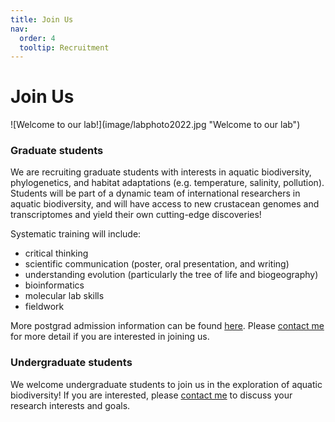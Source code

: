 ```yaml
---
title: Join Us
nav:
  order: 4
  tooltip: Recruitment
---
```


# Join Us

<centre>
![Welcome to our lab!](image/labphoto2022.jpg "Welcome to our lab")
</centre>

<h3>Graduate students</h3>
 
We are recruiting graduate students with interests in aquatic biodiversity, phylogenetics, and habitat adaptations (e.g. temperature, salinity, pollution). Students will be part of a dynamic team of international researchers in aquatic biodiversity, and will have access to new crustacean genomes and transcriptomes and yield their own cutting-edge discoveries! 

Systematic training will include:
* critical thinking
* scientific communication (poster, oral presentation, and writing)
* understanding evolution (particularly the tree of life and biogeography)
* bioinformatics
* molecular lab skills
* fieldwork

More postgrad admission information can be found [here](http://eco.sysu.edu.cn/). Please [contact me](mailto:majx26@mail.sysu.edu.cn) for more detail if you are interested in joining us.

<h3>Undergraduate students</h3>

We welcome undergraduate students to join us in the exploration of aquatic biodiversity! If you are interested, please [contact me](mailto:majx26@mail.sysu.edu.cn) to discuss your research interests and goals.


